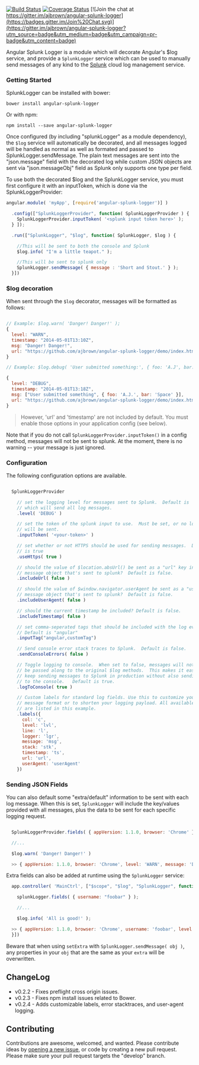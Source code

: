 [![Build Status](https://travis-ci.org/ajbrown/angular-splunk-logger.svg)](https://travis-ci.org/ajbrown/angular-splunk-logger)
[![Coverage Status](https://coveralls.io/repos/ajbrown/angular-splunk-logger/badge.svg?branch=master)](https://coveralls.io/r/ajbrown/angular-splunk-logger?branch=master)
[![Join the chat at https://gitter.im/ajbrown/angular-splunk-logger](https://badges.gitter.im/Join%20Chat.svg)](https://gitter.im/ajbrown/angular-splunk-logger?utm_source=badge&utm_medium=badge&utm_campaign=pr-badge&utm_content=badge)


Angular Splunk Logger is a module which will decorate Angular's $log service,
and provide a `SplunkLogger` service which can be used to manually send messages
of any kind to the [Splunk](https://www.splunk.com) cloud log management service.


### Getting Started

SplunkLogger can be installed with bower:

```
bower install angular-splunk-logger
```

Or with npm:

```
npm install --save angular-splunk-logger
```

Once configured (by including "splunkLogger" as a module dependency), the `$log`
service will automatically be decorated, and all messages logged will be handled
as normal as well as formated and passed to SplunkLogger.sendMessage.
The plain text messages are sent into the "json.message" field with the decorated
log while custom JSON objects are sent via "json.messageObj" field as Splunk
only supports one type per field.

To use both the decorated $log and the SplunkLogger service, you must first
configure it with an inputToken, which is done via the SplunkLoggerProvider:

```javascript
angular.module( 'myApp', [require('angular-splunk-logger')] )

  .config(["SplunkLoggerProvider", function( SplunkLoggerProvider ) {
    SplunkLoggerProvider.inputToken( '<splunk input token here>' );
  } ]);

  .run(["SplunkLogger", "$log", function( SplunkLogger, $log ) {

    //This will be sent to both the console and Splunk
    $log.info( "I'm a little teapot." );

    //This will be sent to splunk only
    SplunkLogger.sendMessage( { message : 'Short and Stout.' } );
  }])

```

### $log decoration

When sent through the `$log` decorator, messages will be formatted as follows:

```javascript

// Example: $log.warn( 'Danger! Danger!' );
{
  level: "WARN",
  timestamp: "2014-05-01T13:10Z",
  msg: "Danger! Danger!",
  url: "https://github.com/ajbrown/angular-splunk-logger/demo/index.html",
}

// Example: $log.debug( 'User submitted something:', { foo: 'A.J', bar: 'Space' } )

{
  level: "DEBUG",
  timestamp: "2014-05-01T13:18Z",
  msg: ["User submitted something", { foo: 'A.J.', bar: 'Space' }],
  url: "https://github.com/ajbrown/angular-splunk-logger/demo/index.html",
}
```

> However, 'url' and 'timestamp' are not included by default.  You must enable those options in your application config (see below).


Note that if you do not call `SplunkLoggerProvider.inputToken()` in a config method, messages will not be sent to splunk.  At the moment, there is no warning -- your message is just ignored.

### Configuration

The following configuration options are available.

```javascript

  SplunkLoggerProvider

    // set the logging level for messages sent to Splunk.  Default is 'DEBUG',
    // which will send all log messages.
    .level( 'DEBUG' )

    // set the token of the splunk input to use.  Must be set, or no logs
    // will be sent.
    .inputToken( '<your-token>' )

    // set whether or not HTTPS should be used for sending messages.  Default
    // is true
    .useHttps( true )

    // should the value of $location.absUrl() be sent as a "url" key in the
    // message object that's sent to splunk?  Default is false.
    .includeUrl( false )

    // should the value of $window.navigator.userAgent be sent as a "userAgent" key in the
    // message object that's sent to splunk?  Default is false.
    .includeUserAgent( false )

    // should the current timestamp be included? Default is false.
    .includeTimestamp( false )

    // set comma-seperated tags that should be included with the log events.
    // Default is "angular"
    .inputTag("angular,customTag")

    // Send console error stack traces to Splunk.  Default is false.
    .sendConsoleErrors( false )

    // Toggle logging to console.  When set to false, messages will not be
    // be passed along to the original $log methods.  This makes it easy to
    // keep sending messages to Splunk in production without also sending them
    // to the console.   Default is true.
    .logToConsole( true )

    // Custom labels for standard log fields. Use this to customize your log
    // message format or to shorten your logging payload. All available labels
    // are listed in this example.
    .labels({
      col: 'c',
      level: 'lvl',
      line: 'l',
      logger: 'lgr',
      message: 'msg',
      stack: 'stk',
      timestamp: 'ts',
      url: 'url',
      userAgent: 'userAgent'
    })

```

### Sending JSON Fields

You can also default some "extra/default" information to be sent with each log message.  When this is set, `SplunkLogger`
will include the key/values provided with all messages, plus the data to be sent for each specific logging request.

```javascript

  SplunkLoggerProvider.fields( { appVersion: 1.1.0, browser: 'Chrome' } );

  //...

  $log.warn( 'Danger! Danger!' )

  >> { appVersion: 1.1.0, browser: 'Chrome', level: 'WARN', message: 'Danger! Danger', url: 'http://google.com' }
```

Extra fields can also be added at runtime using the `SplunkLogger` service:

```javascript
  app.controller( 'MainCtrl', ["$scope", "$log", "SplunkLogger", function( $scope, $log, SplunkLogger ) {

    splunkLogger.fields( { username: "foobar" } );

    //...

    $log.info( 'All is good!' );

  >> { appVersion: 1.1.0, browser: 'Chrome', username: 'foobar', level: 'WARN', message: 'All is good', url: 'http://google.com' }
  }])

```


Beware that when using `setExtra` with `SplunkLogger.sendMessage( obj )`, any properties in your `obj` that are the same as your `extra` will be overwritten.  

## ChangeLog
- v0.2.2 - Fixes preflight cross origin issues.
- v0.2.3 - Fixes npm install issues related to Bower.
- v0.2.4 - Adds customizable labels, error stacktraces, and user-agent logging.


## Contributing

Contributions are awesome, welcomed, and wanted.  Please contribute ideas by [opening a new issue](http://github.com/ajbrown/angular-loggy-logger/issues), or code by creating a new pull request.  Please make sure your pull request targets the "develop" branch.
